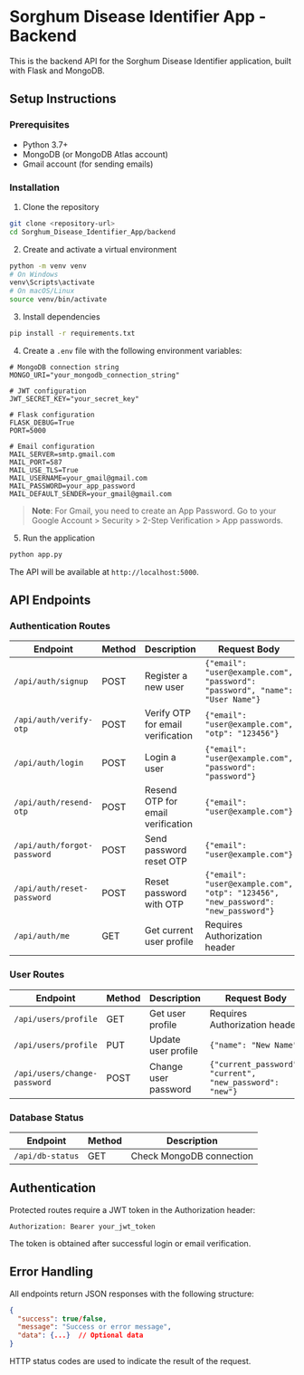 # Sorghum Disease Identifier App - Backend

This is the backend API for the Sorghum Disease Identifier application, built with Flask and MongoDB.

## Setup Instructions

### Prerequisites
- Python 3.7+
- MongoDB (or MongoDB Atlas account)
- Gmail account (for sending emails)

### Installation

1. Clone the repository
```bash
git clone <repository-url>
cd Sorghum_Disease_Identifier_App/backend
```

2. Create and activate a virtual environment
```bash
python -m venv venv
# On Windows
venv\Scripts\activate
# On macOS/Linux
source venv/bin/activate
```

3. Install dependencies
```bash
pip install -r requirements.txt
```

4. Create a `.env` file with the following environment variables:
```
# MongoDB connection string
MONGO_URI="your_mongodb_connection_string"

# JWT configuration
JWT_SECRET_KEY="your_secret_key"

# Flask configuration
FLASK_DEBUG=True
PORT=5000

# Email configuration
MAIL_SERVER=smtp.gmail.com
MAIL_PORT=587
MAIL_USE_TLS=True
MAIL_USERNAME=your_gmail@gmail.com
MAIL_PASSWORD=your_app_password
MAIL_DEFAULT_SENDER=your_gmail@gmail.com
```

> **Note**: For Gmail, you need to create an App Password. Go to your Google Account > Security > 2-Step Verification > App passwords.

5. Run the application
```bash
python app.py
```

The API will be available at `http://localhost:5000`.

## API Endpoints

### Authentication Routes

| Endpoint | Method | Description | Request Body |
|----------|--------|-------------|-------------|
| `/api/auth/signup` | POST | Register a new user | `{"email": "user@example.com", "password": "password", "name": "User Name"}` |
| `/api/auth/verify-otp` | POST | Verify OTP for email verification | `{"email": "user@example.com", "otp": "123456"}` |
| `/api/auth/login` | POST | Login a user | `{"email": "user@example.com", "password": "password"}` |
| `/api/auth/resend-otp` | POST | Resend OTP for email verification | `{"email": "user@example.com"}` |
| `/api/auth/forgot-password` | POST | Send password reset OTP | `{"email": "user@example.com"}` |
| `/api/auth/reset-password` | POST | Reset password with OTP | `{"email": "user@example.com", "otp": "123456", "new_password": "new_password"}` |
| `/api/auth/me` | GET | Get current user profile | Requires Authorization header |

### User Routes

| Endpoint | Method | Description | Request Body |
|----------|--------|-------------|-------------|
| `/api/users/profile` | GET | Get user profile | Requires Authorization header |
| `/api/users/profile` | PUT | Update user profile | `{"name": "New Name"}` |
| `/api/users/change-password` | POST | Change user password | `{"current_password": "current", "new_password": "new"}` |

### Database Status

| Endpoint | Method | Description |
|----------|--------|-------------|
| `/api/db-status` | GET | Check MongoDB connection |

## Authentication

Protected routes require a JWT token in the Authorization header:
```
Authorization: Bearer your_jwt_token
```

The token is obtained after successful login or email verification.

## Error Handling

All endpoints return JSON responses with the following structure:
```json
{
  "success": true/false,
  "message": "Success or error message",
  "data": {...}  // Optional data
}
```

HTTP status codes are used to indicate the result of the request. 